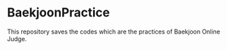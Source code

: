 # BaekjoonPractice
This repository saves the codes which are the practices of Baekjoon Online Judge.
